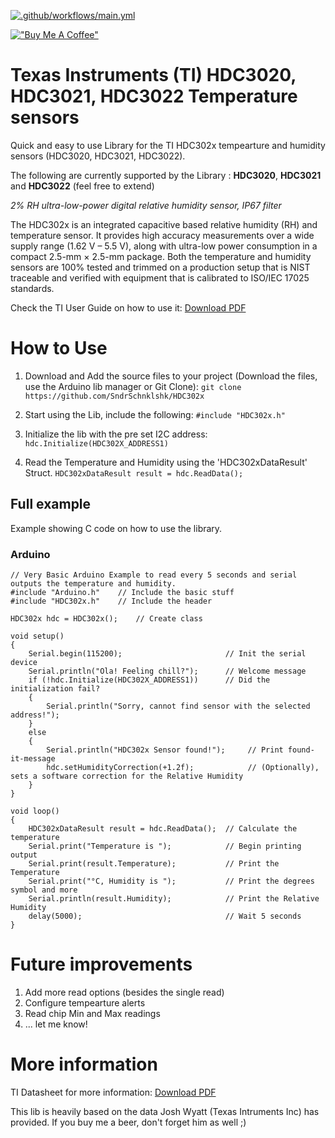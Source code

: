 [![.github/workflows/main.yml](https://github.com/SndrSchnklshk/HDC302x/actions/workflows/main.yml/badge.svg)](https://github.com/SndrSchnklshk/HDC302x/actions/workflows/main.yml)

[!["Buy Me A Coffee"](https://www.buymeacoffee.com/assets/img/custom_images/yellow_img.png)](https://www.buymeacoffee.com/sndrschnklshk)

# Texas Instruments (TI) HDC3020, HDC3021, HDC3022 Temperature sensors

Quick and easy to use Library for the TI HDC302x tempearture and humidity sensors (HDC3020, HDC3021, HDC3022). 

The following are currently supported by the Library : **HDC3020**, **HDC3021** and **HDC3022** (feel free to extend)

*2% RH ultra-low-power digital relative humidity sensor, IP67 filter*

The HDC302x is an integrated capacitive based
relative humidity (RH) and temperature sensor. It
provides high accuracy measurements over a wide
supply range (1.62 V – 5.5 V), along with ultra-low
power consumption in a compact 2.5-mm × 2.5-mm
package. Both the temperature and humidity sensors
are 100% tested and trimmed on a production setup
that is NIST traceable and verified with equipment that
is calibrated to ISO/IEC 17025 standards.

Check the TI User Guide on how to use it: [Download PDF](https://www.ti.com/lit/ug/snau250/snau250.pdf)

# How to Use

1) Download and Add the source files to your project (Download the files, use the Arduino lib manager or Git Clone):
```git clone https://github.com/SndrSchnklshk/HDC302x```

2) Start using the Lib, include the following:
```#include "HDC302x.h"```

3) Initialize the lib with the pre set I2C address:
```hdc.Initialize(HDC302X_ADDRESS1)```

4) Read the Temperature and Humidity using the 'HDC302xDataResult' Struct.
```HDC302xDataResult result = hdc.ReadData();```

## Full example

Example showing C code on how to use the library.

### Arduino
```
// Very Basic Arduino Example to read every 5 seconds and serial outputs the temperature and humidity.
#include "Arduino.h"    // Include the basic stuff
#include "HDC302x.h"    // Include the header

HDC302x hdc = HDC302x();    // Create class

void setup()
{
    Serial.begin(115200);                       // Init the serial device
    Serial.println("Ola! Feeling chill?");      // Welcome message
    if (!hdc.Initialize(HDC302X_ADDRESS1))      // Did the initialization fail?
    {
        Serial.println("Sorry, cannot find sensor with the selected address!");
    }
    else
    {
        Serial.println("HDC302x Sensor found!");     // Print found-it-message
        hdc.setHumidityCorrection(+1.2f);            // (Optionally), sets a software correction for the Relative Humidity
    }
}

void loop()
{
    HDC302xDataResult result = hdc.ReadData();  // Calculate the temperature
    Serial.print("Temperature is ");            // Begin printing output
    Serial.print(result.Temperature);           // Print the Temperature
    Serial.print("°C, Humidity is ");           // Print the degrees symbol and more
    Serial.println(result.Humidity);            // Print the Relative Humidity
    delay(5000);                                // Wait 5 seconds
}
```

# Future improvements

1) Add more read options (besides the single read)
2) Configure tempearture alerts
3) Read chip Min and Max readings
4) ... let me know!

# More information

TI Datasheet for more information: [Download PDF](https://www.ti.com/product/HDC3020)

This lib is heavily based on the data Josh Wyatt (Texas Intruments Inc) has provided. If you buy me a beer, don't forget him as well ;)
